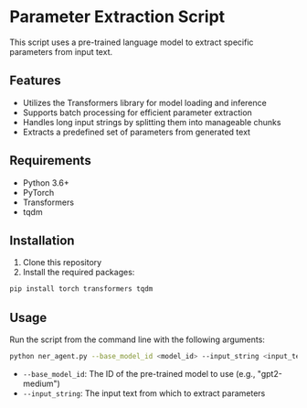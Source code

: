 # Parameter Extraction Script

This script uses a pre-trained language model to extract specific parameters from input text.

## Features

- Utilizes the Transformers library for model loading and inference
- Supports batch processing for efficient parameter extraction
- Handles long input strings by splitting them into manageable chunks
- Extracts a predefined set of parameters from generated text

## Requirements

- Python 3.6+
- PyTorch
- Transformers
- tqdm

## Installation

1. Clone this repository
2. Install the required packages:
   
```bash
pip install torch transformers tqdm
```

## Usage

Run the script from the command line with the following arguments:

```bash
python ner_agent.py --base_model_id <model_id> --input_string <input_text>
```

- `--base_model_id`: The ID of the pre-trained model to use (e.g., "gpt2-medium")
- `--input_string`: The input text from which to extract parameters
